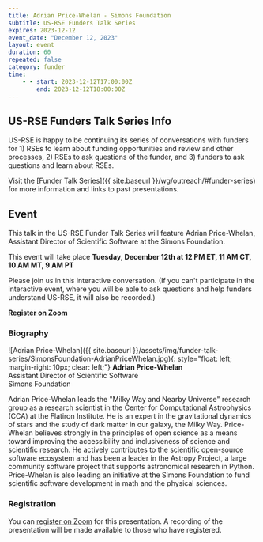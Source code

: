 ```yaml
---
title: Adrian Price-Whelan - Simons Foundation
subtitle: US-RSE Funders Talk Series
expires: 2023-12-12
event_date: "December 12, 2023"
layout: event
duration: 60
repeated: false
category: funder
time:
    - - start: 2023-12-12T17:00:00Z
        end: 2023-12-12T18:00:00Z
---
```


## US-RSE Funders Talk Series Info

US-RSE is happy to be continuing its series of conversations with funders for 1) RSEs to learn about funding opportunities and review and other processes, 2) RSEs to ask questions of the funder, and 3) funders to ask questions and learn about RSEs.  

Visit the [Funder Talk Series]({{ site.baseurl }}/wg/outreach/#funder-series) for more information and links to past presentations.

## Event

This talk in the US-RSE Funder Talk Series will feature Adrian Price-Whelan, Assistant Director of Scientific Software at the Simons Foundation.

This event will take place **Tuesday, December 12th at 12 PM ET, 11 AM CT, 10 AM MT, 9 AM PT**

Please join us in this interactive conversation. (If you can't participate in the interactive event, where you will be able to ask questions and help funders understand US-RSE, it will also be recorded.)

[**Register on Zoom**](https://boisestate.zoom.us/meeting/register/tJUqd-mgpjIoGNJrF7yDbvFFVPzBhmWg4H-B)


### Biography
![Adrian Price-Whelan]({{ site.baseurl }}/assets/img/funder-talk-series/SimonsFoundation-AdrianPriceWhelan.jpg){: style="float: left; margin-right: 10px; clear: left;"}
**Adrian Price-Whelan**<br/>
Assistant Director of Scientific Software<br/>
Simons Foundation<br/>

Adrian Price-Whelan leads the "Milky Way and Nearby Universe" research group as a research scientist in the Center for Computational Astrophysics (CCA) at the Flatiron Institute. He is an expert in the gravitational dynamics of stars and the study of dark matter in our galaxy, the Milky Way. Price-Whelan believes strongly in the principles of open science as a means toward improving the accessibility and inclusiveness of science and scientific research. He actively contributes to the scientific open-source software ecosystem and has been a leader in the Astropy Project, a large community software project that supports astronomical research in Python. Price-Whelan is also leading an initiative at the Simons Foundation to fund scientific software development in math and the physical sciences.


### Registration

You can [register on Zoom](https://boisestate.zoom.us/meeting/register/tJUqd-mgpjIoGNJrF7yDbvFFVPzBhmWg4H-B) for this presentation.  A recording of the presentation will be made available to those who have registered.
